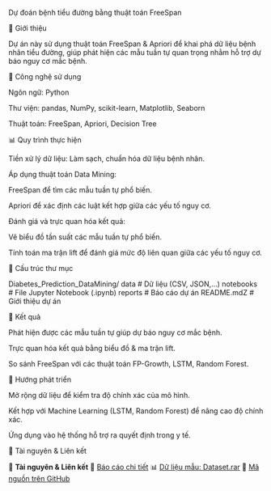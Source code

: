 Dự đoán bệnh tiểu đường bằng thuật toán FreeSpan

📌 Giới thiệu

Dự án này sử dụng thuật toán FreeSpan & Apriori để khai phá dữ liệu bệnh nhân tiểu đường, giúp phát hiện các mẫu tuần tự quan trọng nhằm hỗ trợ dự báo nguy cơ mắc bệnh.

🚀 Công nghệ sử dụng

Ngôn ngữ: Python

Thư viện: pandas, NumPy, scikit-learn, Matplotlib, Seaborn

Thuật toán: FreeSpan, Apriori, Decision Tree

📊 Quy trình thực hiện

Tiền xử lý dữ liệu: Làm sạch, chuẩn hóa dữ liệu bệnh nhân.

Áp dụng thuật toán Data Mining:

FreeSpan để tìm các mẫu tuần tự phổ biến.

Apriori để xác định các luật kết hợp giữa các yếu tố nguy cơ.

Đánh giá và trực quan hóa kết quả:

Vẽ biểu đồ tần suất các mẫu tuần tự phổ biến.

Tính toán ma trận lift để đánh giá mức độ liên quan giữa các yếu tố nguy cơ.

📁 Cấu trúc thư mục

Diabetes_Prediction_DataMining/
data # Dữ liệu (CSV, JSON,...)
notebooks # File Jupyter Notebook (.ipynb)
reports # Báo cáo dự án
README.mdZ # Giới thiệu dự án

📌 Kết quả

Phát hiện được các mẫu tuần tự giúp dự báo nguy cơ mắc bệnh.

Trực quan hóa kết quả bằng biểu đồ & ma trận lift.

So sánh FreeSpan với các thuật toán FP-Growth, LSTM, Random Forest.

📌 Hướng phát triển

Mở rộng dữ liệu để kiểm tra độ chính xác của mô hình.

Kết hợp với Machine Learning (LSTM, Random Forest) để nâng cao độ chính xác.

Ứng dụng vào hệ thống hỗ trợ ra quyết định trong y tế.

📎 Tài nguyên & Liên kết

📂 **Tài nguyên & Liên kết**
📄 [Báo cáo chi tiết](https://link-to-your-word-file)
📊 [Dữ liệu mẫu: Dataset.rar](https://github.com/nguyenduchuan03/Diabetes_Prediction_DataMining/blob/main/Dataset.rar)
📂 [Mã nguồn trên GitHub](https://github.com/nguyenduchuan03/Diabetes_Prediction_DataMining)

